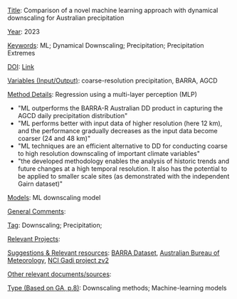 <ins>Title</ins>: Comparison of a novel machine learning approach with dynamical downscaling for Australian precipitation

<ins>Year</ins>: 2023

<ins>Keywords</ins>: ML; Dynamical Downscaling; Precipitation; Precipitation Extremes

<ins>DOI</ins>: [Link](https://doi.org/10.1088/1748-9326/ace463)

<ins>Variables (Input/Output)</ins>: coarse-resolution precipitation, BARRA, AGCD

<ins>Method Details</ins>: Regression using a multi-layer perception (MLP)

- "ML outperforms the BARRA-R Australian DD product in capturing the AGCD daily precipitation distribution"
- "ML performs better with input data of higher resolution (here 12 km), and the performance gradually decreases as the input data become coarser (24 and 48 km)"
- "ML techniques are an efficient alternative to DD for conducting coarse to high resolution downscaling of important climate variables"
- "the developed methodology enables the analysis of historic trends and future changes at a high temporal resolution. It also has the potential to be applied to smaller scale sites (as demonstrated with the independent Gairn dataset)"

<ins>Models</ins>: ML downscaling model

<ins>General Comments</ins>:

<ins>Tag</ins>: Downscaling; Precipitation;

<ins>Relevant Projects</ins>:

<ins>Suggestions \& Relevant resources</ins>: [BARRA Dataset](http://www.bom.gov.au/research/projects/reanalysis/), [Australian Bureau of Meteorology](http://www.bom.gov.au/climate/data/), [NCI Gadi project zv2](http://climate-cms.wikis.unsw.edu.au/AGCD)

<ins>Other relevant documents/sources</ins>:

<ins>Type (Based on GA, p.8)</ins>: Downscaling methods; Machine-learning models